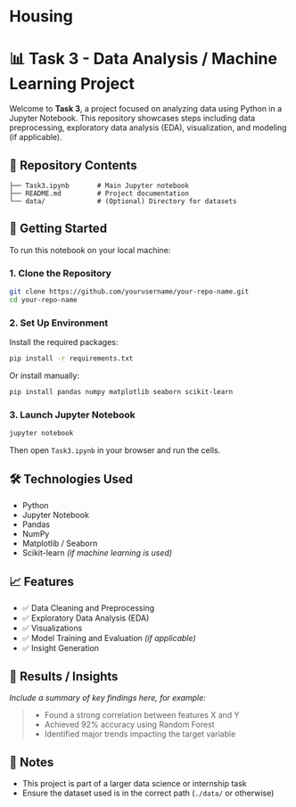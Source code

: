 # Housing
# 📊 Task 3 - Data Analysis / Machine Learning Project

Welcome to **Task 3**, a project focused on analyzing data using Python in a Jupyter Notebook. This repository showcases steps including data preprocessing, exploratory data analysis (EDA), visualization, and modeling (if applicable).

## 📁 Repository Contents

```
├── Task3.ipynb       # Main Jupyter notebook
├── README.md         # Project documentation
└── data/             # (Optional) Directory for datasets
```

## 🚀 Getting Started

To run this notebook on your local machine:

### 1. Clone the Repository
```bash
git clone https://github.com/yourusername/your-repo-name.git
cd your-repo-name
```

### 2. Set Up Environment
Install the required packages:
```bash
pip install -r requirements.txt
```
Or install manually:
```bash
pip install pandas numpy matplotlib seaborn scikit-learn
```

### 3. Launch Jupyter Notebook
```bash
jupyter notebook
```
Then open `Task3.ipynb` in your browser and run the cells.

## 🛠️ Technologies Used

- Python
- Jupyter Notebook
- Pandas
- NumPy
- Matplotlib / Seaborn
- Scikit-learn *(if machine learning is used)*

## 📈 Features

- ✅ Data Cleaning and Preprocessing
- ✅ Exploratory Data Analysis (EDA)
- ✅ Visualizations
- ✅ Model Training and Evaluation *(if applicable)*
- ✅ Insight Generation

## 📝 Results / Insights

*Include a summary of key findings here, for example:*

> - Found a strong correlation between features X and Y  
> - Achieved 92% accuracy using Random Forest  
> - Identified major trends impacting the target variable

## 📌 Notes

- This project is part of a larger data science or internship task
- Ensure the dataset used is in the correct path (`./data/` or otherwise)
